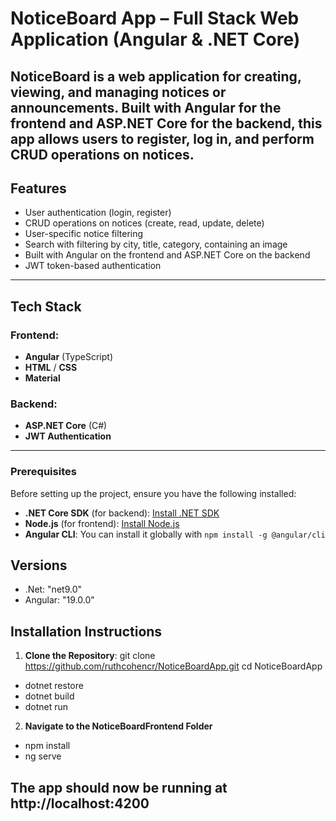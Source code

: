 # NoticeBoard App – Full Stack Web Application (Angular & .NET Core)

**NoticeBoard** is a web application for creating, viewing, and managing notices or announcements. Built with **Angular** for the frontend and **ASP.NET Core** for the backend, this app allows users to register, log in, and perform CRUD operations on notices.
---

## Features
- User authentication (login, register)
- CRUD operations on notices (create, read, update, delete)
- User-specific notice filtering
- Search with filtering by city, title, category, containing an image
- Built with Angular on the frontend and ASP.NET Core on the backend
- JWT token-based authentication

---

## Tech Stack

### Frontend:
- **Angular** (TypeScript)
- **HTML** / **CSS**
- **Material**

### Backend:
- **ASP.NET Core** (C#)
- **JWT Authentication**
---

### Prerequisites
Before setting up the project, ensure you have the following installed:
- **.NET Core SDK** (for backend): [Install .NET SDK](https://dotnet.microsoft.com/download/dotnet)
- **Node.js** (for frontend): [Install Node.js](https://nodejs.org/)
- **Angular CLI**: You can install it globally with `npm install -g @angular/cli`

## Versions
- .Net: "net9.0"
- Angular: "19.0.0"

## Installation Instructions

1. **Clone the Repository**:
   git clone https://github.com/ruthcohencr/NoticeBoardApp.git
   cd NoticeBoardApp

- dotnet restore
- dotnet build
- dotnet run

2. **Navigate to the NoticeBoardFrontend Folder**
- npm install
- ng serve

## The app should now be running at http://localhost:4200
